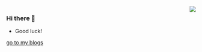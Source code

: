 <img align="right" src="https://github-readme-stats.vercel.app/api?username=jerryni&show_icons=true&icon_color=CE1D2D&text_color=718096&bg_color=ffffff&hide_title=true" />

### Hi there 👋

- Good luck!

[go to my blogs](https://github.com/jerryni/blog/issues)

<!--
**jerryni/jerryni** is a ✨ _special_ ✨ repository because its `README.md` (this file) appears on your GitHub profile.

Here are some ideas to get you started:

- 🔭 I’m currently working on ...
- 🌱 I’m currently learning ...
- 👯 I’m looking to collaborate on ...
- 🤔 I’m looking for help with ...
- 💬 Ask me about ...
- 📫 How to reach me: ...
- 😄 Pronouns: ...
- ⚡ Fun fact: ...
-->
